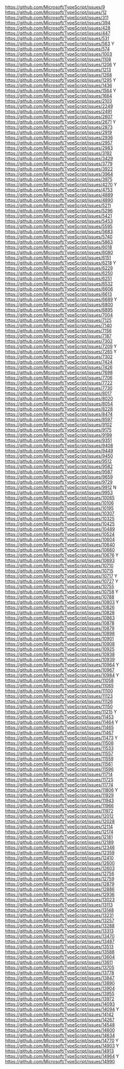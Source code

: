 https://github.com/Microsoft/TypeScript/issues/9
https://github.com/Microsoft/TypeScript/issues/12
https://github.com/Microsoft/TypeScript/issues/311
https://github.com/Microsoft/TypeScript/issues/394
https://github.com/Microsoft/TypeScript/issues/428
https://github.com/Microsoft/TypeScript/issues/447
https://github.com/Microsoft/TypeScript/issues/531
https://github.com/Microsoft/TypeScript/issues/563    Y
https://github.com/Microsoft/TypeScript/issues/574
https://github.com/Microsoft/TypeScript/issues/1003
https://github.com/Microsoft/TypeScript/issues/1108
https://github.com/Microsoft/TypeScript/issues/1206   Y
https://github.com/Microsoft/TypeScript/issues/1213
https://github.com/Microsoft/TypeScript/issues/1268
https://github.com/Microsoft/TypeScript/issues/1295   Y
https://github.com/Microsoft/TypeScript/issues/1436
https://github.com/Microsoft/TypeScript/issues/1564   Y
https://github.com/Microsoft/TypeScript/issues/1664
https://github.com/Microsoft/TypeScript/issues/2103
https://github.com/Microsoft/TypeScript/issues/2249
https://github.com/Microsoft/TypeScript/issues/2491
https://github.com/Microsoft/TypeScript/issues/2607
https://github.com/Microsoft/TypeScript/issues/2671   Y
https://github.com/Microsoft/TypeScript/issues/2873
https://github.com/Microsoft/TypeScript/issues/2919
https://github.com/Microsoft/TypeScript/issues/2936
https://github.com/Microsoft/TypeScript/issues/2957
https://github.com/Microsoft/TypeScript/issues/2983
https://github.com/Microsoft/TypeScript/issues/3192
https://github.com/Microsoft/TypeScript/issues/3429
https://github.com/Microsoft/TypeScript/issues/3779
https://github.com/Microsoft/TypeScript/issues/3922
https://github.com/Microsoft/TypeScript/issues/3964
https://github.com/Microsoft/TypeScript/issues/3975
https://github.com/Microsoft/TypeScript/issues/4270   Y
https://github.com/Microsoft/TypeScript/issues/4753
https://github.com/Microsoft/TypeScript/issues/4889
https://github.com/Microsoft/TypeScript/issues/4890
https://github.com/Microsoft/TypeScript/issues/5211
https://github.com/Microsoft/TypeScript/issues/5296
https://github.com/Microsoft/TypeScript/issues/5421
https://github.com/Microsoft/TypeScript/issues/5453
https://github.com/Microsoft/TypeScript/issues/5595
https://github.com/Microsoft/TypeScript/issues/5683
https://github.com/Microsoft/TypeScript/issues/5740
https://github.com/Microsoft/TypeScript/issues/5863
https://github.com/Microsoft/TypeScript/issues/6018
https://github.com/Microsoft/TypeScript/issues/6080
https://github.com/Microsoft/TypeScript/issues/6151
https://github.com/Microsoft/TypeScript/issues/6218   Y
https://github.com/Microsoft/TypeScript/issues/6229
https://github.com/Microsoft/TypeScript/issues/6250
https://github.com/Microsoft/TypeScript/issues/6251
https://github.com/Microsoft/TypeScript/issues/6532
https://github.com/Microsoft/TypeScript/issues/6606
https://github.com/Microsoft/TypeScript/issues/6613
https://github.com/Microsoft/TypeScript/issues/6689   Y
https://github.com/Microsoft/TypeScript/issues/6800
https://github.com/Microsoft/TypeScript/issues/6895
https://github.com/Microsoft/TypeScript/issues/7004
https://github.com/Microsoft/TypeScript/issues/7125
https://github.com/Microsoft/TypeScript/issues/7140
https://github.com/Microsoft/TypeScript/issues/7156
https://github.com/Microsoft/TypeScript/issues/7187
https://github.com/Microsoft/TypeScript/issues/7302
https://github.com/Microsoft/TypeScript/issues/7209   Y
https://github.com/Microsoft/TypeScript/issues/7265   Y
https://github.com/Microsoft/TypeScript/issues/7302
https://github.com/Microsoft/TypeScript/issues/7424
https://github.com/Microsoft/TypeScript/issues/7426
https://github.com/Microsoft/TypeScript/issues/7698
https://github.com/Microsoft/TypeScript/issues/7706
https://github.com/Microsoft/TypeScript/issues/7722
https://github.com/Microsoft/TypeScript/issues/7730
https://github.com/Microsoft/TypeScript/issues/8017
https://github.com/Microsoft/TypeScript/issues/8020
https://github.com/Microsoft/TypeScript/issues/8054
https://github.com/Microsoft/TypeScript/issues/8228
https://github.com/Microsoft/TypeScript/issues/8474
https://github.com/Microsoft/TypeScript/issues/8597
https://github.com/Microsoft/TypeScript/issues/9102
https://github.com/Microsoft/TypeScript/issues/9175
https://github.com/Microsoft/TypeScript/issues/9199
https://github.com/Microsoft/TypeScript/issues/9351
https://github.com/Microsoft/TypeScript/issues/9408
https://github.com/Microsoft/TypeScript/issues/9449
https://github.com/Microsoft/TypeScript/issues/9450
https://github.com/Microsoft/TypeScript/issues/9512
https://github.com/Microsoft/TypeScript/issues/9582
https://github.com/Microsoft/TypeScript/issues/9587
https://github.com/Microsoft/TypeScript/issues/9659
https://github.com/Microsoft/TypeScript/issues/9729
https://github.com/Microsoft/TypeScript/issues/9912   N
https://github.com/Microsoft/TypeScript/issues/9953
https://github.com/Microsoft/TypeScript/issues/10065
https://github.com/Microsoft/TypeScript/issues/10106
https://github.com/Microsoft/TypeScript/issues/10195
https://github.com/Microsoft/TypeScript/issues/10307
https://github.com/Microsoft/TypeScript/issues/10325
https://github.com/Microsoft/TypeScript/issues/10425
https://github.com/Microsoft/TypeScript/issues/10489
https://github.com/Microsoft/TypeScript/issues/10524
https://github.com/Microsoft/TypeScript/issues/10604
https://github.com/Microsoft/TypeScript/issues/10640
https://github.com/Microsoft/TypeScript/issues/10660
https://github.com/Microsoft/TypeScript/issues/10676  Y
https://github.com/Microsoft/TypeScript/issues/10693
https://github.com/Microsoft/TypeScript/issues/10710
https://github.com/Microsoft/TypeScript/issues/10715
https://github.com/Microsoft/TypeScript/issues/10717  Y
https://github.com/Microsoft/TypeScript/issues/10727  Y
https://github.com/Microsoft/TypeScript/issues/10755
https://github.com/Microsoft/TypeScript/issues/10758  Y
https://github.com/Microsoft/TypeScript/issues/10788
https://github.com/Microsoft/TypeScript/issues/10803  Y
https://github.com/Microsoft/TypeScript/issues/10826
https://github.com/Microsoft/TypeScript/issues/10828
https://github.com/Microsoft/TypeScript/issues/10863
https://github.com/Microsoft/TypeScript/issues/10878
https://github.com/Microsoft/TypeScript/issues/10879
https://github.com/Microsoft/TypeScript/issues/10898
https://github.com/Microsoft/TypeScript/issues/10901
https://github.com/Microsoft/TypeScript/issues/10908
https://github.com/Microsoft/TypeScript/issues/10925
https://github.com/Microsoft/TypeScript/issues/10938
https://github.com/Microsoft/TypeScript/issues/10939
https://github.com/Microsoft/TypeScript/issues/10964  Y
https://github.com/Microsoft/TypeScript/issues/10967
https://github.com/Microsoft/TypeScript/issues/10984  Y
https://github.com/Microsoft/TypeScript/issues/11058
https://github.com/Microsoft/TypeScript/issues/11065
https://github.com/Microsoft/TypeScript/issues/11100
https://github.com/Microsoft/TypeScript/issues/11123
https://github.com/Microsoft/TypeScript/issues/11126
https://github.com/Microsoft/TypeScript/issues/11150
https://github.com/Microsoft/TypeScript/issues/11215  Y
https://github.com/Microsoft/TypeScript/issues/11453
https://github.com/Microsoft/TypeScript/issues/11464  Y
https://github.com/Microsoft/TypeScript/issues/11465
https://github.com/Microsoft/TypeScript/issues/11467
https://github.com/Microsoft/TypeScript/issues/11473  Y
https://github.com/Microsoft/TypeScript/issues/11508
https://github.com/Microsoft/TypeScript/issues/11533
https://github.com/Microsoft/TypeScript/issues/11557
https://github.com/Microsoft/TypeScript/issues/11559
https://github.com/Microsoft/TypeScript/issues/11561
https://github.com/Microsoft/TypeScript/issues/11596
https://github.com/Microsoft/TypeScript/issues/11714
https://github.com/Microsoft/TypeScript/issues/11725
https://github.com/Microsoft/TypeScript/issues/11774
https://github.com/Microsoft/TypeScript/issues/11806  Y
https://github.com/Microsoft/TypeScript/issues/11929
https://github.com/Microsoft/TypeScript/issues/11943
https://github.com/Microsoft/TypeScript/issues/11966
https://github.com/Microsoft/TypeScript/issues/11972
https://github.com/Microsoft/TypeScript/issues/12012
https://github.com/Microsoft/TypeScript/issues/12028
https://github.com/Microsoft/TypeScript/issues/12114
https://github.com/Microsoft/TypeScript/issues/12174
https://github.com/Microsoft/TypeScript/issues/12181
https://github.com/Microsoft/TypeScript/issues/12189
https://github.com/Microsoft/TypeScript/issues/12346
https://github.com/Microsoft/TypeScript/issues/12359
https://github.com/Microsoft/TypeScript/issues/12410
https://github.com/Microsoft/TypeScript/issues/12600
https://github.com/Microsoft/TypeScript/issues/12603
https://github.com/Microsoft/TypeScript/issues/12756
https://github.com/Microsoft/TypeScript/issues/12759
https://github.com/Microsoft/TypeScript/issues/12879
https://github.com/Microsoft/TypeScript/issues/12886
https://github.com/Microsoft/TypeScript/issues/12936
https://github.com/Microsoft/TypeScript/issues/13023
https://github.com/Microsoft/TypeScript/issues/13113
https://github.com/Microsoft/TypeScript/issues/13148
https://github.com/Microsoft/TypeScript/issues/13231
https://github.com/Microsoft/TypeScript/issues/13257
https://github.com/Microsoft/TypeScript/issues/13288
https://github.com/Microsoft/TypeScript/issues/13313
https://github.com/Microsoft/TypeScript/issues/13470
https://github.com/Microsoft/TypeScript/issues/13487
https://github.com/Microsoft/TypeScript/issues/13513
https://github.com/Microsoft/TypeScript/issues/13588
https://github.com/Microsoft/TypeScript/issues/13604
https://github.com/Microsoft/TypeScript/issues/13611
https://github.com/Microsoft/TypeScript/issues/13705
https://github.com/Microsoft/TypeScript/issues/13778
https://github.com/Microsoft/TypeScript/issues/13847
https://github.com/Microsoft/TypeScript/issues/13890
https://github.com/Microsoft/TypeScript/issues/13904
https://github.com/Microsoft/TypeScript/issues/13955
https://github.com/Microsoft/TypeScript/issues/13972
https://github.com/Microsoft/TypeScript/issues/14093
https://github.com/Microsoft/TypeScript/issues/14094  Y
https://github.com/Microsoft/TypeScript/issues/14142
https://github.com/Microsoft/TypeScript/issues/14267
https://github.com/Microsoft/TypeScript/issues/14548
https://github.com/Microsoft/TypeScript/issues/14600
https://github.com/Microsoft/TypeScript/issues/14634
https://github.com/Microsoft/TypeScript/issues/14770  Y
https://github.com/Microsoft/TypeScript/issues/14903  Y
https://github.com/Microsoft/TypeScript/issues/14913
https://github.com/Microsoft/TypeScript/issues/14964  Y
https://github.com/Microsoft/TypeScript/issues/14990
